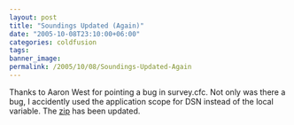 ```yaml
---
layout: post
title: "Soundings Updated (Again)"
date: "2005-10-08T23:10:00+06:00"
categories: coldfusion 
tags: 
banner_image: 
permalink: /2005/10/08/Soundings-Updated-Again
---
```


Thanks to Aaron West for pointing a bug in survey.cfc. Not only was there a bug, I accidently used the application scope for DSN instead of the local variable. The <a href="http://ray.camdenfamily.com/downloads/soundings.zip">zip</a> has been updated.